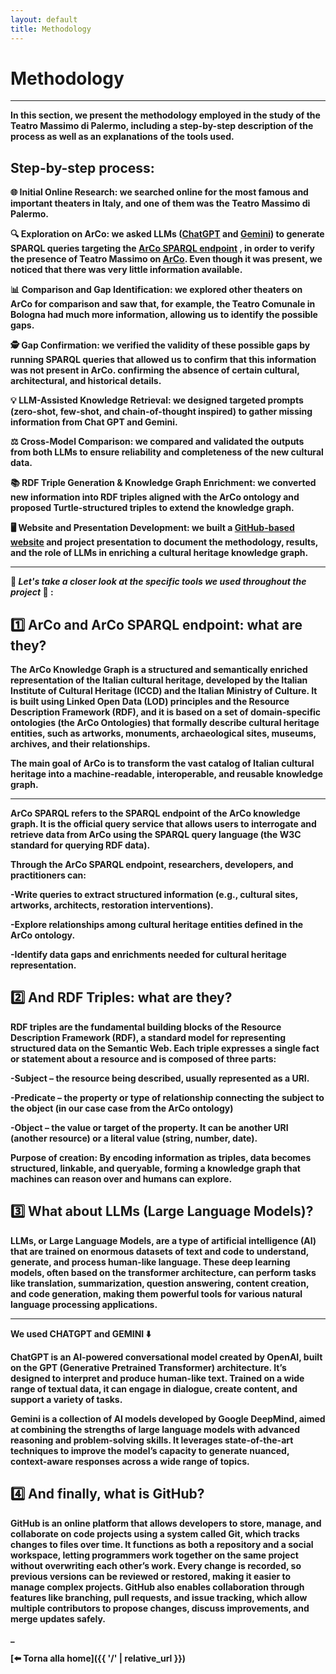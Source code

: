 ```yaml
---
layout: default
title: Methodology
---
```


# <strong>Methodology<strong>

---
In this section, we present the methodology employed in the study of the Teatro Massimo di Palermo, including a **step-by-step description of the process** as well as an **explanations of the tools used**.


## Step-by-step process: 
🌐 **Initial Online Research**: we searched online for the most famous and important theaters in Italy, and one of them was the Teatro Massimo di Palermo.

🔍 **Exploration on ArCo**: we asked LLMs (<a href="https://chatgpt.com/">ChatGPT</a> and <a href="https://gemini.google.com/app">Gemini</a>) to generate SPARQL queries targeting the [ArCo SPARQL endpoint](https://dati.cultura.gov.it/sparql)
, in order to verify the presence of Teatro Massimo on <a href="https://dati.beniculturali.it/arco/index.php">ArCo</a>. Even though it was present, we noticed that there was very little information available.

📊 **Comparison and Gap Identification**: we explored other theaters on ArCo for comparison and saw that, for example, the Teatro Comunale in Bologna had much more information, allowing us to identify the possible gaps.

🕵️ **Gap Confirmation**: we verified the validity of these possible gaps by running SPARQL queries that allowed us to confirm that this information was not present in ArCo. confirming the absence of certain cultural, architectural, and historical details.

💡 **LLM-Assisted Knowledge Retrieval**: we designed targeted prompts (zero-shot, few-shot, and chain-of-thought inspired) to gather missing information from Chat GPT and Gemini.

⚖️ **Cross-Model Comparison**: we compared and validated the outputs from both LLMs to ensure reliability and completeness of the new cultural data.

📚 **RDF Triple Generation & Knowledge Graph Enrichment**: we converted new information into RDF triples aligned with the ArCo ontology and proposed Turtle-structured triples to extend the knowledge graph.

🖥️ **Website and Presentation Development**: we built a [GitHub-based website](https://github.com/2025-ilaria/project-)
and project presentation to document the methodology, results, and the role of LLMs in enriching a cultural heritage knowledge graph.

---

📌  _Let's take a closer look at the specific tools we used throughout the project_  📌 :


## 1️⃣ ArCo and ArCo SPARQL endpoint: what are they?

The **ArCo Knowledge Graph** is a structured and semantically enriched representation of the Italian cultural heritage, developed by the Italian Institute of Cultural Heritage (ICCD) and the Italian Ministry of Culture.
It is built using Linked Open Data (LOD) principles and the Resource Description Framework (RDF), and it is based on a set of domain-specific ontologies (the ArCo Ontologies) that formally describe cultural heritage entities, such as artworks, monuments, archaeological sites, museums, archives, and their relationships.

The main goal of ArCo is to transform the vast catalog of Italian cultural heritage into a machine-readable, interoperable, and reusable knowledge graph. 

---

**ArCo SPARQL** refers to the SPARQL endpoint of the ArCo knowledge graph. It is the official query service that allows users to interrogate and retrieve data from ArCo using the SPARQL query language (the W3C standard for querying RDF data).

Through the ArCo SPARQL endpoint, researchers, developers, and practitioners can:

-Write queries to extract structured information (e.g., cultural sites, artworks, architects, restoration interventions).

-Explore relationships among cultural heritage entities defined in the ArCo ontology.

-Identify data gaps and enrichments needed for cultural heritage representation.

## 2️⃣ And RDF Triples: what are they?

**RDF triples** are the fundamental building blocks of the Resource Description Framework (RDF), a standard model for representing structured data on the Semantic Web. Each triple expresses a single fact or statement about a resource and is composed of three parts:

-**Subject** – the resource being described, usually represented as a URI.

-**Predicate** – the property or type of relationship connecting the subject to the object (in our case case from the ArCo ontology)

-**Object** – the value or target of the property. It can be another URI (another resource) or a literal value (string, number, date).

Purpose of creation: By encoding information as triples, data becomes structured, linkable, and queryable, forming a knowledge graph that machines can reason over and humans can explore.


## 3️⃣ What about LLMs (Large Language Models)?

LLMs, or **Large Language Models**, are a type of artificial intelligence (AI) that are trained on enormous datasets of text and code to understand, generate, and process human-like language. These deep learning models, often based on the transformer architecture, can perform tasks like translation, summarization, question answering, content creation, and code generation, making them powerful tools for various natural language processing applications. 

---

We used **CHATGPT** and **GEMINI** ⬇️

ChatGPT is an AI-powered conversational model created by OpenAI, built on the GPT (Generative Pretrained Transformer) architecture. It’s designed to interpret and produce human-like text. Trained on a wide range of textual data, it can engage in dialogue, create content, and support a variety of tasks.

Gemini is a collection of AI models developed by Google DeepMind, aimed at combining the strengths of large language models with advanced reasoning and problem-solving skills. It leverages state-of-the-art techniques to improve the model’s capacity to generate nuanced, context-aware responses across a wide range of topics.

## 4️⃣ And finally, what is GitHub?
**GitHub** is an online platform that allows developers to store, manage, and collaborate on code projects using a system called Git, which tracks changes to files over time. It functions as both a repository and a social workspace, letting programmers work together on the same project without overwriting each other’s work. Every change is recorded, so previous versions can be reviewed or restored, making it easier to manage complex projects. GitHub also enables collaboration through features like branching, pull requests, and issue tracking, which allow multiple contributors to propose changes, discuss improvements, and merge updates safely.


_


[⬅️ Torna alla home]({{ '/' | relative_url }})

